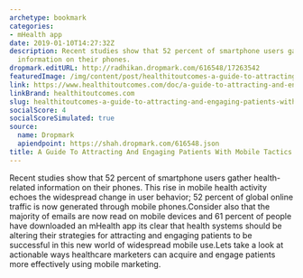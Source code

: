 ```yaml
---
archetype: bookmark
categories:
- mHealth app
date: 2019-01-10T14:27:32Z
description: Recent studies show that 52 percent of smartphone users gather health-related
  information on their phones.
dropmark.editURL: http://radhikan.dropmark.com/616548/17263542
featuredImage: /img/content/post/healthitoutcomes-a-guide-to-attracting-and-engaging-patients-with-mobile-tactics.JPG
link: https://www.healthitoutcomes.com/doc/a-guide-to-attracting-and-engaging-patients-with-mobile-tactics-0001
linkBrand: healthitoutcomes.com
slug: healthitoutcomes-a-guide-to-attracting-and-engaging-patients-with-mobile-tactics
socialScore: 4
socialScoreSimulated: true
source:
  name: Dropmark
  apiendpoint: https://shah.dropmark.com/616548.json
title: A Guide To Attracting And Engaging Patients With Mobile Tactics
---
```

Recent studies show that 52 percent of smartphone users gather health-related information on their phones. This rise in mobile health activity echoes the widespread change in user behavior; 52 percent of global online traffic is now generated through mobile phones.Consider also that the majority of emails are now read on mobile devices and 61 percent of people have downloaded an mHealth app its clear that health systems should be altering their strategies for attracting and engaging patients to be successful in this new world of widespread mobile use.Lets take a look at actionable ways healthcare marketers can acquire and engage patients more effectively using mobile marketing.

